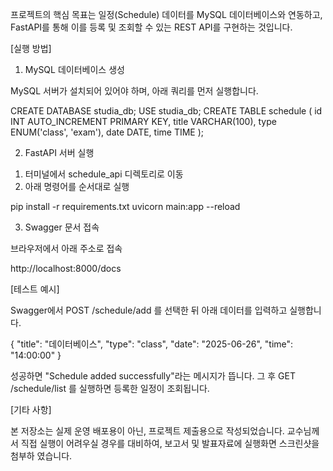 프로젝트의 핵심 목표는 일정(Schedule) 데이터를 MySQL 데이터베이스와 연동하고, FastAPI를 통해 이를 등록 및 조회할 수 있는 REST API를 구현하는 것입니다.

[실행 방법]

1. MySQL 데이터베이스 생성
   
MySQL 서버가 설치되어 있어야 하며, 아래 쿼리를 먼저 실행합니다.
  
CREATE DATABASE studia_db;
USE studia_db;
CREATE TABLE schedule (
id INT AUTO_INCREMENT PRIMARY KEY,
title VARCHAR(100),
type ENUM('class', 'exam'),
date DATE,
time TIME
);

2. FastAPI 서버 실행
   
1) 터미널에서 schedule_api 디렉토리로 이동
2) 아래 명령어를 순서대로 실행
   
pip install -r requirements.txt
uvicorn main:app --reload

3. Swagger 문서 접속

브라우저에서 아래 주소로 접속
  
http://localhost:8000/docs
  
[테스트 예시]
  
Swagger에서 POST /schedule/add 를 선택한 뒤 아래 데이터를 입력하고 실행합니다.
  
{
"title": "데이터베이스",
"type": "class",
"date": "2025-06-26",
"time": "14:00:00"
}
  
성공하면 "Schedule added successfully"라는 메시지가 뜹니다.
그 후 GET /schedule/list 를 실행하면 등록한 일정이 조회됩니다.

[기타 사항]

본 저장소는 실제 운영 배포용이 아닌, 프로젝트 제출용으로 작성되었습니다.
교수님께서 직접 실행이 어려우실 경우를 대비하여, 보고서 및 발표자료에 실행화면 스크린샷을 첨부하  였습니다.
